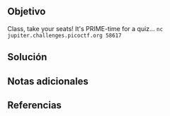## Objetivo
Class, take your seats! It's PRIME-time for a quiz... `nc jupiter.challenges.picoctf.org 58617`
## Solución

## Notas adicionales

## Referencias


